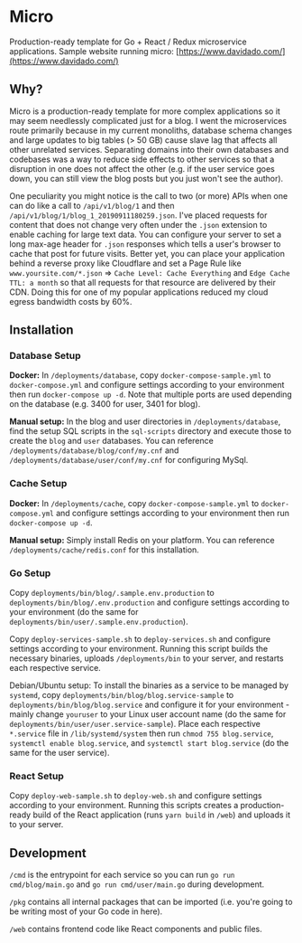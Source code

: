 # Micro

Production-ready template for Go + React / Redux microservice applications. Sample website running micro: [https://www.davidado.com/](https://www.davidado.com/)

## Why?

Micro is a production-ready template for more complex applications so it may seem needlessly complicated just for a blog. I went the microservices route primarily because in my current monoliths, database schema changes and large updates to big tables (> 50 GB) cause slave lag that affects all other unrelated services. Separating domains into their own databases and codebases was a way to reduce side effects to other services so that a disruption in one does not affect the other (e.g. if the user service goes down, you can still view the blog posts but you just won't see the author).

One peculiarity you might notice is the call to two (or more) APIs when one can do like a call to `/api/v1/blog/1` and then `/api/v1/blog/1/blog_1_20190911180259.json`. I've placed requests for content that does not change very often under the `.json` extension to enable caching for large text data. You can configure your server to set a long max-age header for `.json` responses which tells a user's browser to cache that post for future visits. Better yet, you can place your application behind a reverse proxy like Cloudflare and set a Page Rule like `www.yoursite.com/*.json` => `Cache Level: Cache Everything` and `Edge Cache TTL: a month` so that all requests for that resource are delivered by their CDN. Doing this for one of my popular applications reduced my cloud egress bandwidth costs by 60%.

## Installation

### Database Setup

**Docker:** In `/deployments/database`, copy `docker-compose-sample.yml` to `docker-compose.yml` and configure settings according to your environment then run `docker-compose up -d`. Note that multiple ports are used depending on the database (e.g. 3400 for user, 3401 for blog).

**Manual setup:** In the blog and user directories in `/deployments/database`, find the setup SQL scripts in the `sql-scripts` directory and execute those to create the `blog` and `user` databases. You can reference `/deployments/database/blog/conf/my.cnf` and `/deployments/database/user/conf/my.cnf` for configuring MySql.

### Cache Setup

**Docker:** In `/deployments/cache`, copy `docker-compose-sample.yml` to `docker-compose.yml` and configure settings according to your environment then run `docker-compose up -d`.

**Manual setup:** Simply install Redis on your platform. You can reference `/deployments/cache/redis.conf` for this installation.

### Go Setup

Copy `deployments/bin/blog/.sample.env.production` to `deployments/bin/blog/.env.production` and configure settings according to your environment (do the same for `deployments/bin/user/.sample.env.production`).

Copy `deploy-services-sample.sh` to `deploy-services.sh` and configure settings according to your environment. Running this script builds the necessary binaries, uploads `/deployments/bin` to your server, and restarts each respective service.

Debian/Ubuntu setup: To install the binaries as a service to be managed by `systemd`, copy `deployments/bin/blog/blog.service-sample` to `deployments/bin/blog/blog.service` and configure it for your environment - mainly change `youruser` to your Linux user account name (do the same for `deployments/bin/user/user.service-sample`). Place each respective `*.service` file in `/lib/systemd/system` then run `chmod 755 blog.service`, `systemctl enable blog.service`, and `systemctl start blog.service` (do the same for the user service).

### React Setup

Copy `deploy-web-sample.sh` to `deploy-web.sh` and configure settings according to your environment. Running this scripts creates a production-ready build of the React application (runs `yarn build` in `/web`) and uploads it to your server.

## Development

`/cmd` is the entrypoint for each service so you can run `go run cmd/blog/main.go` and `go run cmd/user/main.go` during development.

`/pkg` contains all internal packages that can be imported (i.e. you're going to be writing most of your Go code in here).

`/web` contains frontend code like React components and public files.
